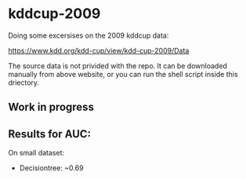 # kddcup-2009

Doing some excersises on the 2009 kddcup data:

https://www.kdd.org/kdd-cup/view/kdd-cup-2009/Data

The source data is not privided with the repo. It can be downloaded manually from above website, or you can run the shell script inside this driectory.

## Work in progress


## Results for AUC:

On small dataset:

- Decisiontree: ~0.69